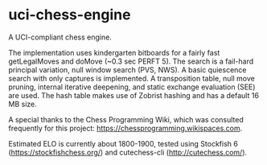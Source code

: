 # uci-chess-engine
A UCI-compliant chess engine.

The implementation uses kindergarten bitboards for a fairly fast getLegalMoves and doMove (~0.3 sec PERFT 5).
The search is a fail-hard principal variation, null window search (PVS, NWS). A basic quiescence search with only captures is implemented. A transposition table, null move pruning, internal iterative deepening, and static exchange evaluation (SEE) are used.
The hash table makes use of Zobrist hashing and has a default 16 MB size.

A special thanks to the Chess Programming Wiki, which was consulted frequently for this project: https://chessprogramming.wikispaces.com.

Estimated ELO is currently about 1800-1900, tested using Stockfish 6 (https://stockfishchess.org/) and cutechess-cli (http://cutechess.com/).